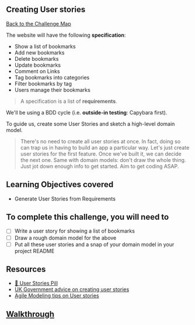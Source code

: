 ## Creating User stories

[Back to the Challenge Map](00_challenge_map.md)

The website will have the following **specification**:

* Show a list of bookmarks
* Add new bookmarks
* Delete bookmarks
* Update bookmarks
* Comment on Links
* Tag bookmarks into categories
* Filter bookmarks by tag
* Users manage their bookmarks

> A specification is a list of **requirements**.

We'll be using a BDD cycle (i.e. **outside-in testing**: Capybara first).

To guide us, create some User Stories and sketch a high-level domain model.

> There's no need to create all user stories at once. In fact, doing so can trap us in having to build an app a particular way. Let's just create user stories for the first feature. Once we've built it, we can decide the next one. Same with domain models: don't draw the whole thing. Just jot down enough info to get started. Aim to get coding ASAP.

## Learning Objectives covered

* Generate User Stories from Requirements

## To complete this challenge, you will need to

- [ ] Write a user story for showing a list of bookmarks
- [ ] Draw a rough domain model for the above
- [ ] Put all these user stories and a snap of your domain model in your project README

## Resources

* [:pill: User Stories Pill](../pills/user_stories.md)
* [UK Government advice on creating user stories](https://www.gov.uk/service-manual/agile/writing-user-stories.html)
* [Agile Modeling tips on User stories](http://www.agilemodeling.com/artifacts/userStory.htm)

## [Walkthrough](walkthroughs/01.md)
